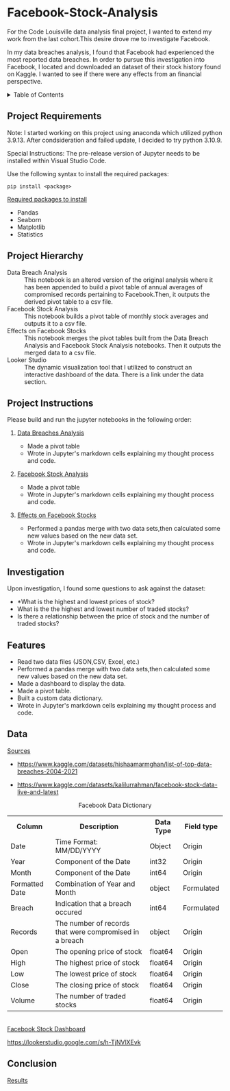 # Facebook-Stock-Analysis

For the Code Louisville data analysis final project, I wanted to extend my work from the last cohort.This desire drove me to investigate Facebook.

In my data breaches analysis, I found that Facebook had experienced the most reported data breaches. In order to pursue this investigation into Facebook, I located and downloaded an dataset of their stock history found on Kaggle. I wanted to see if there were any effects from an financial perspective.

<details>
  <summary>Table of Contents</summary>
  <ol type="I">
    <li><a href="#project-requirments">Project Requirements</a></li>
    <li><a href="#project-hierarchy">Project Hierarchy</a></li>
    <li><a href="#project-instructions">Project Instructions</a></li>
    <li><a href="#investigation">Investigation</a></li>
    <li><a href="#features">Features</a></li>
    <li><a href="#data">Data</a></li>
    <li><a href="#conclusion">Conclusion</a></li>
  </ol>
</details>

## Project Requirements
Note: I started working on this project using anaconda which utilized python 3.9.13. After condsideration and failed update, I decided to try python 3.10.9.

Special Instructions: The pre-release version of Jupyter needs to be installed within Visual Studio Code.

Use the following syntax to install the required packages:
```
pip install <package>
```

<ins>Required packages to install</ins>
* Pandas
* Seaborn
* Matplotlib
* Statistics

## Project Hierarchy
<dl>

<dt>Data Breach Analysis</dt>
<dd>This notebook is an altered version of the original analysis where it has been appended to build a pivot table of annual averages of compromised records pertaining to Facebook.Then, it outputs the derived pivot table to a csv file.<dd>

<dt>Facebook Stock Analysis</dt>
<dd>This notebook builds a pivot table of monthly stock averages and outputs it to a csv file.</dd>

<dt>Effects on Facebook Stocks</dt>
<dd>This notebook merges the pivot tables built from the Data Breach Analysis and Facebook Stock Analysis notebooks. Then it outputs the merged data to a csv file.</dd>

<dt>Looker Studio</dt>
<dd>The dynamic visualization tool that I utilized to construct an interactive dashboard of the data. There is a link under the data section.</dd>

</dl>

## Project Instructions
Please build and run the jupyter notebooks in the following order:

1.  [Data Breaches Analysis](db_analysis.ipynb)
 
    * Made a pivot table
    * Wrote in Jupyter's markdown cells explaining my thought process and code.

2.  [Facebook Stock Analysis](FB_stock_analysis.ipynb)
   
    * Made a pivot table
    * Wrote in Jupyter's markdown cells explaining my thought process and code.

3.  [Effects on Facebook Stocks](FB_stock_effects.ipynb)

    * Performed a pandas merge with two data sets,then calculated some new values based on the new data set.
    * Wrote in Jupyter's markdown cells explaining my thought process and code.

## Investigation
Upon investigation, I found some questions to ask against the dataset:
<ul>
<li>*What is the highest and lowest prices of stock?</li>
<li>What is the the highest and lowest number of traded stocks?</li>
<li>Is there a relationship between the price of stock and the number of traded stocks?</li>
</ul>

## Features

* Read two data files (JSON,CSV, Excel, etc.)
* Performed a pandas merge with two data sets,then calculated some new values based on the new data set.
* Made a dashboard to display the data.
* Made a pivot table.
* Built a custom data dictionary.
* Wrote in Jupyter's markdown cells explaining my thought process and code.

## Data
<ins>Sources</ins>

* https://www.kaggle.com/datasets/hishaamarmghan/list-of-top-data-breaches-2004-2021

* https://www.kaggle.com/datasets/kalilurrahman/facebook-stock-data-live-and-latest </br>

<p align="center">
Facebook Data Dictionary
</p>
<link href="dictionary style.css" rel="stylesheet">
<table>
  <tr>
    <th>Column</th>
    <th>Description</th>
    <th>Data Type</th>
    <th>Field type</th>
  </tr>
    <tr>
    <td>Date</td>
    <td>Time Format: MM/DD/YYYY  </td>
    <td>Object</td>
    <td>Origin</td>
   </tr>
   <tr>
    <td>Year</td>
    <td>Component of the Date </td>
    <td>int32</td>
    <td>Origin</td>
   </tr>
   <tr>
    <td>Month</td>
    <td>Component of the Date </td>
    <td>int64</td>
    <td>Origin</td>
   </tr>
   <tr>
    <td>Formatted Date</td>
    <td>Combination of Year and Month </td>
    <td>object</td>
    <td>Formulated</td>
   </tr>
   <tr>
    <td>Breach</td>
    <td>Indication that a breach occured</td>
    <td>int64</td>
    <td>Formulated</td>
   </tr>
    <tr>
    <td>Records</td>
    <td>The number of records that were compromised in a breach</td>
    <td>object</td>
    <td>Origin</td>
   </tr>
     <tr>
    <td>Open</td>
    <td>The opening price of stock</td>
    <td>float64</td>
    <td>Origin</td>
   </tr>
    <tr>
    <td>High</td>
    <td>The highest price of stock</td>
    <td>float64</td>
    <td>Origin</td>
    </tr>
     <tr>
    <td>Low</td>
    <td>The lowest price of stock</td>
    <td>float64</td>
    <td>Origin</td>
    </tr>
     <tr>
    <td>Close</td>
    <td>The closing price of stock</td>
    <td>float64</td>
    <td>Origin</td>
    </tr>
    <tr>
    <td>Volume</td>
    <td>The number of traded stocks</td>
    <td>float64</td>
    <td>Origin</td>
    </tr>
</table>
</br>
<ins>Facebook Stock Dashboard</ins>

https://lookerstudio.google.com/s/h-TjNVlXEvk

## Conclusion
[Results](conclusion.ipynb)






